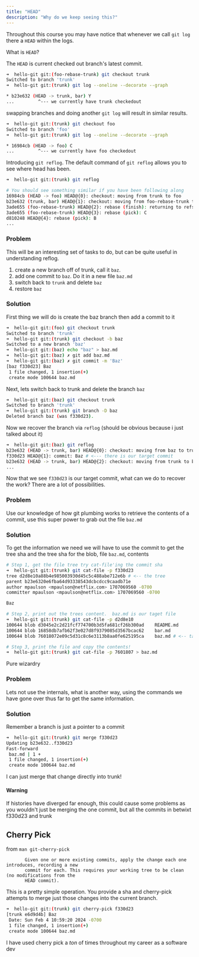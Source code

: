 ```yaml
---
title: "HEAD"
description: "Why do we keep seeing this?"
---
```


Throughout this course you may have notice that whenever we call `git log`
there a `HEAD` within the logs.

What is `HEAD`?

The `HEAD` is current checked out branch's latest commit.

```bash
➜  hello-git git:(foo-rebase-trunk) git checkout trunk
Switched to branch 'trunk'
➜  hello-git git:(trunk) git log --oneline --decorate --graph

* b23e632 (HEAD -> trunk, bar) Y
...         ^--- we currently have trunk checkedout
```

swapping branches and doing another `git log` will result in similar results.

```bash
➜  hello-git git:(trunk) git checkout foo
Switched to branch 'foo'
➜  hello-git git:(trunk) git log --oneline --decorate --graph

* 16984cb (HEAD -> foo) C
...         ^--- we currently have foo checkedout
```

Introducing `git reflog`.  The default command of `git reflog` allows you to
see where head has been.

```bash
➜  hello-git git:(trunk) git reflog

# You should see something similar if you have been following along
16984cb (HEAD -> foo) HEAD@{0}: checkout: moving from trunk to foo
b23e632 (trunk, bar) HEAD@{1}: checkout: moving from foo-rebase-trunk to trunk
3ade655 (foo-rebase-trunk) HEAD@{2}: rebase (finish): returning to refs/heads/foo-rebase-trunk
3ade655 (foo-rebase-trunk) HEAD@{3}: rebase (pick): C
d810248 HEAD@{4}: rebase (pick): B
...
```

### Problem
This will be an interesting set of tasks to do, but can be quite useful in
understanding reflog.

1. create a new branch off of trunk, call it `baz`.
1. add one commit to `baz`.  Do it in a new file `baz.md`
1. switch back to `trunk` and delete `baz`
1. restore `baz`

### Solution
First thing we will do is create the baz branch then add a commit to it
```bash
➜  hello-git git:(foo) git checkout trunk
Switched to branch 'trunk'
➜  hello-git git:(trunk) git checkout -b baz
Switched to a new branch 'baz'
➜  hello-git git:(baz) echo "baz" > baz.md
➜  hello-git git:(baz) ✗ git add baz.md
➜  hello-git git:(baz) ✗ git commit -m 'Baz'
[baz f330d23] Baz
 1 file changed, 1 insertion(+)
 create mode 100644 baz.md
```

Next, lets switch back to trunk and delete the branch `baz`

```bash
➜  hello-git git:(baz) git checkout trunk
Switched to branch 'trunk'
➜  hello-git git:(trunk) git branch -D baz
Deleted branch baz (was f330d23).
```

Now we recover the branch via `reflog` (should be obvious because i just talked
about it)

```bash
➜  hello-git git:(baz) git reflog
b23e632 (HEAD -> trunk, bar) HEAD@{0}: checkout: moving from baz to trunk
f330d23 HEAD@{1}: commit: Baz # <--- there is our target commit
b23e632 (HEAD -> trunk, bar) HEAD@{2}: checkout: moving from trunk to baz
...
```

Now that we see `f330d23` is our target commit, what can we do to recover the
work?  There are a lot of possibilities.

### Problem
Use our knowledge of how git plumbing works to retrieve the contents of a
commit, use this super power to grab out the file `baz.md`

### Solution
To get the information we need we will have to use the commit to get the tree
sha and the tree sha for the blob, file `baz.md`, contents

```bash
# Step 1, get the file tree try cat-file'ing the commit sha
➜  hello-git git:(trunk) git cat-file -p f330d23
tree d2d8e10a88b4e985003930d45c5c488abe712e6b # <-- the tree
parent b23e6320e6fba64d93338543dcbcdcc9caadb71e
author mpaulson <mpaulson@netflix.com> 1707069560 -0700
committer mpaulson <mpaulson@netflix.com> 1707069560 -0700

Baz

# Step 2, print out the trees content.  baz.md is our taget file
➜  hello-git git:(trunk) git cat-file -p d2d8e10
100644 blob d3045e2c2d21fcf774700b3d5fa681cf26b300ad    README.md
100644 blob 16858db7afb62f3e027d8f9379085d3567bcac62    bar.md
100644 blob 76018072e09c5d31c8c6e3113b8aa0fe625195ca    baz.md # <-- target file

# Step 3, print the file and copy the contents!
➜  hello-git git:(trunk) git cat-file -p 7601807 > baz.md
```

Pure wizardry

### Problem
Lets not use the internals, what is another way, using the commands we have
gone over thus far to get the same information.

### Solution
Remember a branch is just a pointer to a commit

```bash
➜  hello-git git:(trunk) git merge f330d23
Updating b23e632..f330d23
Fast-forward
 baz.md | 1 +
 1 file changed, 1 insertion(+)
 create mode 100644 baz.md
```

I can just merge that change directly into trunk!

#### Warning
If histories have diverged far enough, this could cause some problems as you
wouldn't just be merging the one commit, but all the commits in betwixt f330d23
and trunk

## Cherry Pick
from `man git-cherry-pick`

```
       Given one or more existing commits, apply the change each one introduces, recording a new
       commit for each. This requires your working tree to be clean (no modifications from the
       HEAD commit).
```

This is a pretty simple operation.  You provide a sha and cherry-pick attempts
to merge just those changes into the current branch.

```bash
➜  hello-git git:(trunk) git cherry-pick f330d23
[trunk e6d9d4b] Baz
 Date: Sun Feb 4 10:59:20 2024 -0700
 1 file changed, 1 insertion(+)
 create mode 100644 baz.md
```

I have used cherry pick a _ton_ of times throughout my career as a software dev
